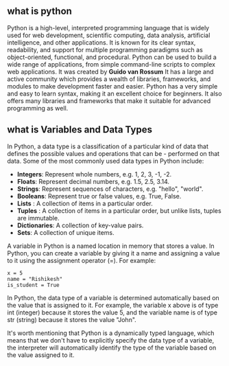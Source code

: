 ## what is python 
Python is a high-level, interpreted programming language that is widely used for web development, scientific computing, data analysis, artificial intelligence, and other applications. It is known for its clear syntax, readability, and support for multiple programming paradigms such as object-oriented, functional, and procedural. Python can be used to build a wide range of applications, from simple command-line scripts to complex web applications. It was created by **Guido van Rossum** It has a large and active community which provides a wealth of libraries, frameworks, and modules to make development faster and easier. Python has a very simple and easy to learn syntax, making it an excellent choice for beginners. It also offers many libraries and frameworks that make it suitable for advanced programming as well.

## what is Variables and Data Types
In Python, a data type is a classification of a particular kind of data that defines the possible values and operations that can be - performed on that data. Some of the most commonly used data types in Python include:
- **Integers**: Represent whole numbers, e.g. 1, 2, 3, -1, -2.
- **Floats**: Represent decimal numbers, e.g. 1.5, 2.5, 3.14.
- **Strings**: Represent sequences of characters, e.g. "hello", "world".
- **Booleans**: Represent true or false values, e.g. True, False.
- **Lists** : A collection of items in a particular order.
- **Tuples** : A collection of items in a particular order, but unlike lists, tuples are immutable.
- **Dictionaries**: A collection of key-value pairs.
- **Sets**: A collection of unique items.

A variable in Python is a named location in memory that stores a value. In Python, you can create a variable by giving it a name and assigning a value to it using the assignment operator (=). For example:
```
x = 5
name = "Rishikesh"
is_student = True
```
In Python, the data type of a variable is determined automatically based on the value that is assigned to it. For example, the variable x above is of type int (integer) because it stores the value 5, and the variable name is of type str (string) because it stores the value "John".

It's worth mentioning that Python is a dynamically typed language, which means that we don't have to explicitly specify the data type of a variable, the interpreter will automatically identify the type of the variable based on the value assigned to it.

